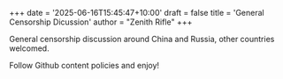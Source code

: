 +++
date = '2025-06-16T15:45:47+10:00'
draft = false
title = 'General Censorship Dicussion'
author = "Zenith Rifle"
+++

General censorship discussion around China and Russia, other countries welcomed.

Follow Github content policies and enjoy!
